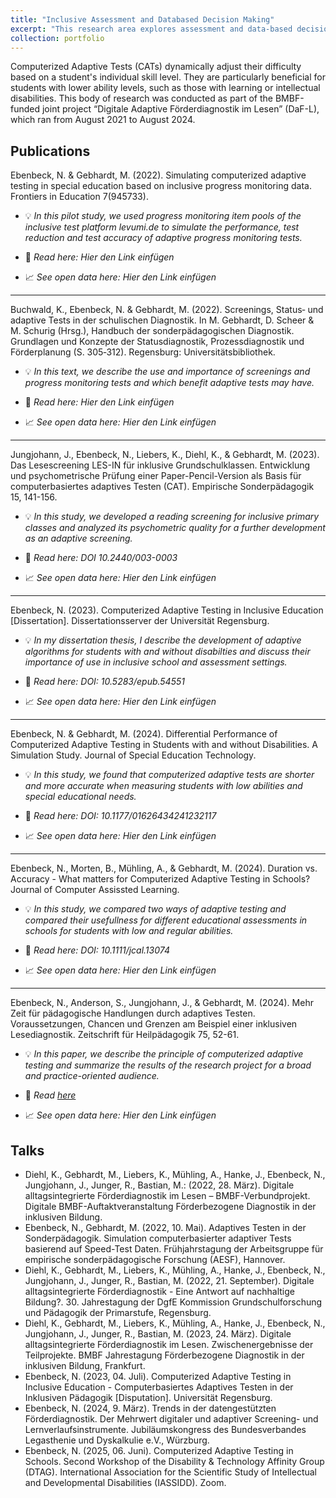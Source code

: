 ```yaml
---
title: "Inclusive Assessment and Databased Decision Making"
excerpt: "This research area explores assessment and data-based decision making in inclusive education. It combines studies on teacher judgement, use of reference norms, and tools to support databased decision making."
collection: portfolio
---
```


Computerized Adaptive Tests (CATs) dynamically adjust their difficulty based on a student's individual skill level. They are particularly beneficial for students with lower ability levels, such as those with learning or intellectual disabilities. This body of research was conducted as part of the BMBF-funded joint project “Digitale Adaptive Förderdiagnostik im Lesen” (DaF-L), which ran from August 2021 to August 2024.

## Publications

Ebenbeck, N. & Gebhardt, M. (2022). Simulating computerized adaptive testing in special education based on inclusive progress monitoring data. Frontiers in Education 7(945733).

* :bulb: *In this pilot study, we used progress monitoring item pools of the inclusive test platform levumi.de to simulate the performance, test reduction and test accuracy of adaptive progress monitoring tests.*

* :page_facing_up: *Read here: Hier den Link einfügen*

* :chart_with_upwards_trend: *See open data here: Hier den Link einfügen*
  
---

Buchwald, K., Ebenbeck, N. & Gebhardt, M. (2022). Screenings, Status‐ und adaptive Tests in der schulischen Diagnostik. In M. Gebhardt, D. Scheer & M. Schurig (Hrsg.), Handbuch der sonderpädagogischen Diagnostik. Grundlagen und Konzepte der Statusdiagnostik, Prozessdiagnostik und Förderplanung (S. 305‐312). Regensburg: Universitätsbibliothek. 

* :bulb: *In this text, we describe the use and importance of screenings and progress monitoring tests and which benefit adaptive tests may have.*

* :page_facing_up: *Read here: Hier den Link einfügen*

* :chart_with_upwards_trend: *See open data here: Hier den Link einfügen*
  
---

Jungjohann, J., Ebenbeck, N., Liebers, K., Diehl, K., & Gebhardt, M. (2023). Das Lesescreening LES-IN für inklusive Grundschulklassen. Entwicklung und psychometrische Prüfung einer Paper-Pencil-Version als Basis für computerbasiertes adaptives Testen (CAT). Empirische Sonderpädagogik 15, 141-156. 

* :bulb: *In this study, we developed a reading screening for inclusive primary classes and analyzed its psychometric quality for a further development as an adaptive screening.*

* :page_facing_up: *Read here: DOI 10.2440/003-0003*

* :chart_with_upwards_trend: *See open data here: Hier den Link einfügen*

---

Ebenbeck, N. (2023). Computerized Adaptive Testing in Inclusive Education [Dissertation]. Dissertationsserver der Universität Regensburg.

* :bulb: *In my dissertation thesis, I describe the development of adaptive algorithms for students with and without disabilties and discuss their importance of use in inclusive school and assessment settings.*

* :page_facing_up: *Read here: DOI: 10.5283/epub.54551*

* :chart_with_upwards_trend: *See open data here: Hier den Link einfügen*

---

Ebenbeck, N. & Gebhardt, M. (2024). Differential Performance of Computerized Adaptive Testing in Students with and without Disabilities. A Simulation Study. Journal of Special Education Technology.

* :bulb: *In this study, we found that computerized adaptive tests are shorter and more accurate when measuring students with low abilities and special educational needs.*

* :page_facing_up: *Read here: DOI: 10.1177/01626434241232117*

* :chart_with_upwards_trend: *See open data here: Hier den Link einfügen*

---

Ebenbeck, N., Morten, B., Mühling, A., & Gebhardt, M. (2024). Duration vs. Accuracy - What matters for Computerized Adaptive Testing in Schools? Journal of Computer Assissted Learning. 

* :bulb: *In this study, we compared two ways of adaptive testing and compared their usefullness for different educational assessments in schools for students with low and regular abilities.*

* :page_facing_up: *Read here: DOI: 10.1111/jcal.13074*

* :chart_with_upwards_trend: *See open data here: Hier den Link einfügen*

---

Ebenbeck, N., Anderson, S., Jungjohann, J., & Gebhardt, M. (2024). Mehr Zeit für pädagogische Handlungen durch adaptives Testen. Voraussetzungen, Chancen und Grenzen am Beispiel einer inklusiven Lesediagnostik. Zeitschrift für Heilpädagogik 75, 52-61.  

* :bulb: *In this paper, we describe the principle of computerized adaptive testing and summarize the results of the research project for a broad and practice-oriented audience.*

* :page_facing_up: *Read [here](https://www.researchgate.net/publication/377874397_Mehr_Zeit_fur_padagogische_Handlungen_durch_adaptives_Testen_Voraussetzungen_Chancen_und_Grenzen_am_Beispiel_einer_inklusiven_Lesediagnostik)*

* :chart_with_upwards_trend: *See open data here: Hier den Link einfügen*

## Talks
* Diehl, K., Gebhardt, M., Liebers, K., Mühling, A., Hanke, J., Ebenbeck, N., Jungjohann, J., Junger, R., Bastian, M.: (2022, 28. März). Digitale alltagsintegrierte Förderdiagnostik im Lesen – BMBF-Verbundprojekt. Digitale BMBF-Auftaktveranstaltung Förderbezogene Diagnostik in der inklusiven Bildung.
* Ebenbeck, N., Gebhardt, M. (2022, 10. Mai). Adaptives Testen in der Sonderpädagogik. Simulation computerbasierter adaptiver Tests basierend auf Speed-Test Daten. Frühjahrstagung der Arbeitsgruppe für empirische sonderpädagogische Forschung (AESF), Hannover.
* Diehl, K., Gebhardt, M., Liebers, K., Mühling, A., Hanke, J., Ebenbeck, N., Jungjohann, J., Junger, R., Bastian, M. (2022, 21. September). Digitale alltagsintegrierte Förderdiagnostik - Eine Antwort auf nachhaltige Bildung?. 30. Jahrestagung der DgfE Kommission Grundschulforschung und Pädagogik der Primarstufe, Regensburg.
* Diehl, K., Gebhardt, M., Liebers, K., Mühling, A., Hanke, J., Ebenbeck, N., Jungjohann, J., Junger, R., Bastian, M. (2023, 24. März). Digitale alltagsintegrierte Förderdiagnostik im Lesen. Zwischenergebnisse der Teilprojekte. BMBF Jahrestagung Förderbezogene Diagnostik in der inklusiven Bildung, Frankfurt.
* Ebenbeck, N. (2023, 04. Juli). Computerized Adaptive Testing in Inclusive Education - Computerbasiertes Adaptives Testen in der Inklusiven Pädagogik [Disputation]. Universität Regensburg.
* Ebenbeck, N. (2024, 9. März). Trends in der datengestützten Förderdiagnostik. Der Mehrwert digitaler und adaptiver Screening- und Lernverlaufsinstrumente. Jubiläumskongress des Bundesverbandes Legasthenie und Dyskalkulie e.V., Würzburg.
* Ebenbeck, N. (2025, 06. Juni). Computerized Adaptive Testing in Schools. Second Workshop of the Disability & Technology Affinity Group (DTAG). International Association for the Scientific Study of Intellectual and Developmental Disabilities (IASSIDD). Zoom.
